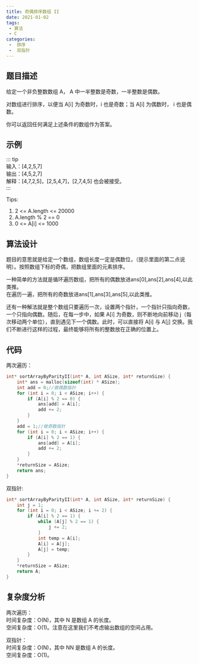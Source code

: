 ```yaml
---
title: 奇偶排序数组 II  
date: 2021-01-02
tags:
 - 算法
 - C
categories:
 -  排序
 -  双指针
---
```



## 题目描述
给定一个非负整数数组 A， A 中一半整数是奇数，一半整数是偶数。  

对数组进行排序，以便当 A[i] 为奇数时，i 也是奇数；当 A[i] 为偶数时， i 也是偶数。  

你可以返回任何满足上述条件的数组作为答案。   


## 示例
::: tip  
输入：[4,2,5,7]   
输出：[4,5,2,7]   
解释：[4,7,2,5]，[2,5,4,7]，[2,7,4,5] 也会被接受。       
:::  

Tips:    
1. 2 <= A.length <= 20000  
2. A.length % 2 == 0  
3. 0 <= A[i] <= 1000  


## 算法设计
题目的意思就是给定一个数组，数组长度一定是偶数位，（提示里面的第二点说明）。按照数组下标的奇偶，把数组里面的元素排序。   

一种简单的方法就是循环遍历数组，把所有的偶数放进ans[0],ans[2],ans[4],以此类推。  
在遍历一遍，把所有的奇数放进ans[1],ans[3],ans[5],以此类推。  

还有一种解法就是整个数组只要遍历一次，设置两个指针，一个指针只指向奇数，一个只指向偶数。随后，在每一步中，如果 A[i] 为奇数，则不断地向前移动 j（每次移动两个单位），直到遇见下一个偶数。此时，可以直接将 A[i] 与 A[j] 交换。我们不断进行这样的过程，最终能够将所有的整数放在正确的位置上。

## 代码
两次遍历：
```c
int* sortArrayByParityII(int* A, int ASize, int* returnSize) {
    int* ans = malloc(sizeof(int) * ASize);
    int add = 0;//做偶数指针
    for (int i = 0; i < ASize; i++) {
        if (A[i] % 2 == 0) {
            ans[add] = A[i];
            add += 2;
        }
    }
    add = 1;//做奇数指针
    for (int i = 0; i < ASize; i++) {
        if (A[i] % 2 == 1) {
            ans[add] = A[i];
            add += 2;
        }
    }
    *returnSize = ASize;
    return ans;
}
```

双指针:
```c
int* sortArrayByParityII(int* A, int ASize, int* returnSize) {
    int j = 1;
    for (int i = 0; i < ASize; i += 2) {
        if (A[i] % 2 == 1) {
            while (A[j] % 2 == 1) {
                j += 2;
            }
            int temp = A[i];
            A[i] = A[j];
            A[j] = temp;
        }
    }
    *returnSize = ASize;
    return A;
}
```

## 复杂度分析  
两次遍历：   
时间复杂度：O(N)，其中 N 是数组 A 的长度。   
空间复杂度：O(1)。注意在这里我们不考虑输出数组的空间占用。   

双指针：  
时间复杂度：O(N)，其中 NN 是数组 A 的长度。    
空间复杂度：O(1)。 